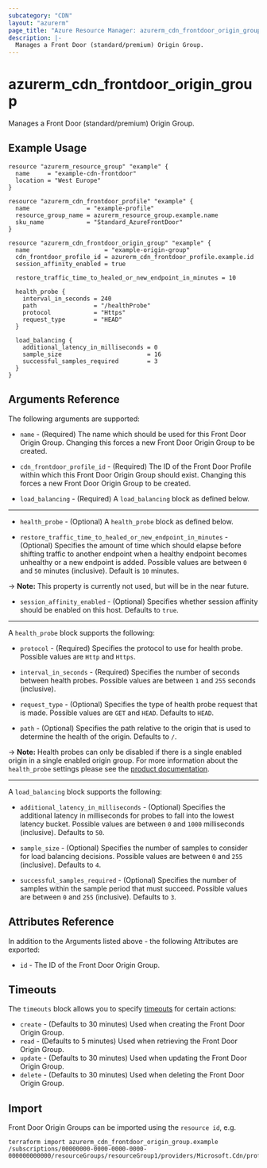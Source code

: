 ```yaml
---
subcategory: "CDN"
layout: "azurerm"
page_title: "Azure Resource Manager: azurerm_cdn_frontdoor_origin_group"
description: |-
  Manages a Front Door (standard/premium) Origin Group.
---
```


# azurerm_cdn_frontdoor_origin_group

Manages a Front Door (standard/premium) Origin Group.

## Example Usage

```hcl
resource "azurerm_resource_group" "example" {
  name     = "example-cdn-frontdoor"
  location = "West Europe"
}

resource "azurerm_cdn_frontdoor_profile" "example" {
  name                = "example-profile"
  resource_group_name = azurerm_resource_group.example.name
  sku_name            = "Standard_AzureFrontDoor"
}

resource "azurerm_cdn_frontdoor_origin_group" "example" {
  name                     = "example-origin-group"
  cdn_frontdoor_profile_id = azurerm_cdn_frontdoor_profile.example.id
  session_affinity_enabled = true

  restore_traffic_time_to_healed_or_new_endpoint_in_minutes = 10

  health_probe {
    interval_in_seconds = 240
    path                = "/healthProbe"
    protocol            = "Https"
    request_type        = "HEAD"
  }

  load_balancing {
    additional_latency_in_milliseconds = 0
    sample_size                        = 16
    successful_samples_required        = 3
  }
}
```

## Arguments Reference

The following arguments are supported:

* `name` - (Required) The name which should be used for this Front Door Origin Group. Changing this forces a new Front Door Origin Group to be created.

* `cdn_frontdoor_profile_id` - (Required) The ID of the Front Door Profile within which this Front Door Origin Group should exist. Changing this forces a new Front Door Origin Group to be created.

* `load_balancing` - (Required) A `load_balancing` block as defined below.

---

* `health_probe` - (Optional) A `health_probe` block as defined below.

* `restore_traffic_time_to_healed_or_new_endpoint_in_minutes` - (Optional) Specifies the amount of time which should elapse before shifting traffic to another endpoint when a healthy endpoint becomes unhealthy or a new endpoint is added. Possible values are between `0` and `50` minutes (inclusive). Default is `10` minutes.

-> **Note:** This property is currently not used, but will be in the near future.

* `session_affinity_enabled` - (Optional) Specifies whether session affinity should be enabled on this host. Defaults to `true`.

---

A `health_probe` block supports the following:

* `protocol` - (Required) Specifies the protocol to use for health probe. Possible values are `Http` and `Https`.

* `interval_in_seconds` - (Required) Specifies the number of seconds between health probes. Possible values are between `1` and `255` seconds (inclusive).

* `request_type` - (Optional) Specifies the type of health probe request that is made. Possible values are `GET` and `HEAD`. Defaults to `HEAD`.

* `path` - (Optional) Specifies the path relative to the origin that is used to determine the health of the origin. Defaults to `/`.

-> **Note:** Health probes can only be disabled if there is a single enabled origin in a single enabled origin group. For more information about the `health_probe` settings please see the [product documentation](https://docs.microsoft.com/azure/frontdoor/health-probes).

---

A `load_balancing` block supports the following:

* `additional_latency_in_milliseconds` - (Optional) Specifies the additional latency in milliseconds for probes to fall into the lowest latency bucket. Possible values are between `0` and `1000` milliseconds (inclusive). Defaults to `50`.

* `sample_size` - (Optional) Specifies the number of samples to consider for load balancing decisions. Possible values are between `0` and `255` (inclusive). Defaults to `4`.

* `successful_samples_required` - (Optional) Specifies the number of samples within the sample period that must succeed. Possible values are between `0` and `255` (inclusive). Defaults to `3`.

## Attributes Reference

In addition to the Arguments listed above - the following Attributes are exported:

* `id` - The ID of the Front Door Origin Group.

## Timeouts

The `timeouts` block allows you to specify [timeouts](https://developer.hashicorp.com/terraform/language/resources/configure#define-operation-timeouts) for certain actions:

* `create` - (Defaults to 30 minutes) Used when creating the Front Door Origin Group.
* `read` - (Defaults to 5 minutes) Used when retrieving the Front Door Origin Group.
* `update` - (Defaults to 30 minutes) Used when updating the Front Door Origin Group.
* `delete` - (Defaults to 30 minutes) Used when deleting the Front Door Origin Group.

## Import

Front Door Origin Groups can be imported using the `resource id`, e.g.

```shell
terraform import azurerm_cdn_frontdoor_origin_group.example /subscriptions/00000000-0000-0000-0000-000000000000/resourceGroups/resourceGroup1/providers/Microsoft.Cdn/profiles/profile1/originGroups/originGroup1
```
